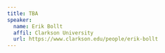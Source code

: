 ```yaml
---
title: TBA
speaker:
  name: Erik Bollt
  affil: Clarkson University
  url: https://www.clarkson.edu/people/erik-bollt
---
```

